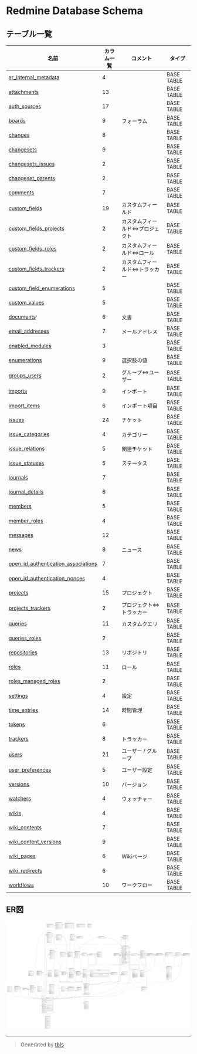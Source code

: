 # Redmine Database Schema

## テーブル一覧

| 名前                                                                            | カラム一覧      | コメント                             | タイプ        |
| ----------------------------------------------------------------------------- | ---------- | -------------------------------- | ---------- |
| [ar_internal_metadata](ar_internal_metadata.md)                               | 4          |                                  | BASE TABLE |
| [attachments](attachments.md)                                                 | 13         |                                  | BASE TABLE |
| [auth_sources](auth_sources.md)                                               | 17         |                                  | BASE TABLE |
| [boards](boards.md)                                                           | 9          | フォーラム                            | BASE TABLE |
| [changes](changes.md)                                                         | 8          |                                  | BASE TABLE |
| [changesets](changesets.md)                                                   | 9          |                                  | BASE TABLE |
| [changesets_issues](changesets_issues.md)                                     | 2          |                                  | BASE TABLE |
| [changeset_parents](changeset_parents.md)                                     | 2          |                                  | BASE TABLE |
| [comments](comments.md)                                                       | 7          |                                  | BASE TABLE |
| [custom_fields](custom_fields.md)                                             | 19         | カスタムフィールド                        | BASE TABLE |
| [custom_fields_projects](custom_fields_projects.md)                           | 2          | カスタムフィールド⇔プロジェクト                 | BASE TABLE |
| [custom_fields_roles](custom_fields_roles.md)                                 | 2          | カスタムフィールド⇔ロール                    | BASE TABLE |
| [custom_fields_trackers](custom_fields_trackers.md)                           | 2          | カスタムフィールド⇔トラッカー                  | BASE TABLE |
| [custom_field_enumerations](custom_field_enumerations.md)                     | 5          |                                  | BASE TABLE |
| [custom_values](custom_values.md)                                             | 5          |                                  | BASE TABLE |
| [documents](documents.md)                                                     | 6          | 文書                               | BASE TABLE |
| [email_addresses](email_addresses.md)                                         | 7          | メールアドレス                          | BASE TABLE |
| [enabled_modules](enabled_modules.md)                                         | 3          |                                  | BASE TABLE |
| [enumerations](enumerations.md)                                               | 9          | 選択肢の値                            | BASE TABLE |
| [groups_users](groups_users.md)                                               | 2          | グループ⇔ユーザー                        | BASE TABLE |
| [imports](imports.md)                                                         | 9          | インポート                            | BASE TABLE |
| [import_items](import_items.md)                                               | 6          | インポート項目                          | BASE TABLE |
| [issues](issues.md)                                                           | 24         | チケット                             | BASE TABLE |
| [issue_categories](issue_categories.md)                                       | 4          | カテゴリー                            | BASE TABLE |
| [issue_relations](issue_relations.md)                                         | 5          | 関連チケット                           | BASE TABLE |
| [issue_statuses](issue_statuses.md)                                           | 5          | ステータス                            | BASE TABLE |
| [journals](journals.md)                                                       | 7          |                                  | BASE TABLE |
| [journal_details](journal_details.md)                                         | 6          |                                  | BASE TABLE |
| [members](members.md)                                                         | 5          |                                  | BASE TABLE |
| [member_roles](member_roles.md)                                               | 4          |                                  | BASE TABLE |
| [messages](messages.md)                                                       | 12         |                                  | BASE TABLE |
| [news](news.md)                                                               | 8          | ニュース                             | BASE TABLE |
| [open_id_authentication_associations](open_id_authentication_associations.md) | 7          |                                  | BASE TABLE |
| [open_id_authentication_nonces](open_id_authentication_nonces.md)             | 4          |                                  | BASE TABLE |
| [projects](projects.md)                                                       | 15         | プロジェクト                           | BASE TABLE |
| [projects_trackers](projects_trackers.md)                                     | 2          | プロジェクト⇔トラッカー                     | BASE TABLE |
| [queries](queries.md)                                                         | 11         | カスタムクエリ                          | BASE TABLE |
| [queries_roles](queries_roles.md)                                             | 2          |                                  | BASE TABLE |
| [repositories](repositories.md)                                               | 13         | リポジトリ                            | BASE TABLE |
| [roles](roles.md)                                                             | 11         | ロール                              | BASE TABLE |
| [roles_managed_roles](roles_managed_roles.md)                                 | 2          |                                  | BASE TABLE |
| [settings](settings.md)                                                       | 4          | 設定                               | BASE TABLE |
| [time_entries](time_entries.md)                                               | 14         | 時間管理                             | BASE TABLE |
| [tokens](tokens.md)                                                           | 6          |                                  | BASE TABLE |
| [trackers](trackers.md)                                                       | 8          | トラッカー                            | BASE TABLE |
| [users](users.md)                                                             | 21         | ユーザー / グループ                      | BASE TABLE |
| [user_preferences](user_preferences.md)                                       | 5          | ユーザー設定                           | BASE TABLE |
| [versions](versions.md)                                                       | 10         | バージョン                            | BASE TABLE |
| [watchers](watchers.md)                                                       | 4          | ウォッチャー                           | BASE TABLE |
| [wikis](wikis.md)                                                             | 4          |                                  | BASE TABLE |
| [wiki_contents](wiki_contents.md)                                             | 7          |                                  | BASE TABLE |
| [wiki_content_versions](wiki_content_versions.md)                             | 9          |                                  | BASE TABLE |
| [wiki_pages](wiki_pages.md)                                                   | 6          | Wikiページ                          | BASE TABLE |
| [wiki_redirects](wiki_redirects.md)                                           | 6          |                                  | BASE TABLE |
| [workflows](workflows.md)                                                     | 10         | ワークフロー                           | BASE TABLE |

## ER図

![er](schema.svg)

---

> Generated by [tbls](https://github.com/k1LoW/tbls)
